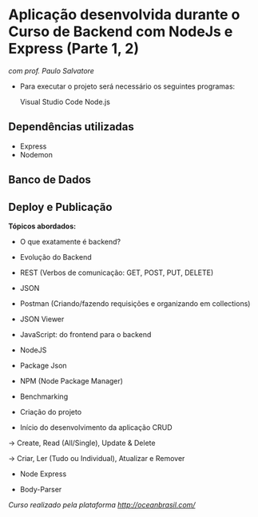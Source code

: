 # Aplicação desenvolvida durante o Curso de Backend com NodeJs e Express (Parte 1, 2)

_com prof. Paulo Salvatore_

- Para executar o projeto será necessário os seguintes programas:

  Visual Studio Code
  Node.js

## Dependências utilizadas

- Express
- Nodemon

## Banco de Dados

## Deploy e Publicação

**Tópicos abordados:**

- O que exatamente é backend?

- Evolução do Backend

- REST (Verbos de comunicação: GET, POST, PUT, DELETE)

- JSON

- Postman (Criando/fazendo requisições e organizando em collections)

- JSON Viewer

- JavaScript: do frontend para o backend

- NodeJS

- Package Json

- NPM (Node Package Manager)

- Benchmarking

- Criação do projeto

- Início do desenvolvimento da aplicação CRUD

-> Create, Read (All/Single), Update & Delete

-> Criar, Ler (Tudo ou Individual), Atualizar e Remover

- Node Express

- Body-Parser

_Curso realizado pela plataforma http://oceanbrasil.com/_
